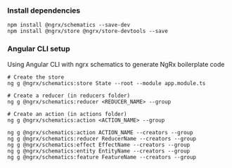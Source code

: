 ### Install dependencies
```
npm install @ngrx/schematics --save-dev
npm install @ngrx/store @ngrx/store-devtools --save
```

### Angular CLI setup
Using Angular CLI with ngrx schematics to generate NgRx boilerplate code

```
# Create the store
ng g @ngrx/schematics:store State --root --module app.module.ts

# Create a reducer (in reducers folder)
ng g @ngrx/schematics:reducer <REDUCER_NAME> --group

# Create an action (in actions folder)
ng g @ngrx/schematics:action <ACTION_NAME> --group
```


```
ng g @ngrx/schematics:action ACTION_NAME --creators --group
ng g @ngrx/schematics:reducer ReducerName --creators --group
ng g @ngrx/schematics:effect EffectName --creators --group
ng g @ngrx/schematics:entity EntityName --creators --group
ng g @ngrx/schematics:feature FeatureName --creators --group
```